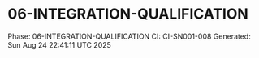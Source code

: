 # 06-INTEGRATION-QUALIFICATION
Phase: 06-INTEGRATION-QUALIFICATION
CI: CI-SN001-008
Generated: Sun Aug 24 22:41:11 UTC 2025
